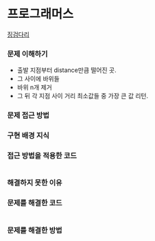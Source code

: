 # 프로그래머스
[징검다리](https://programmers.co.kr/learn/courses/30/lessons/43236)

### 문제 이해하기
- 출발 지점부터 distance만큼 떨어진 곳.
- 그 사이에 바위들
- 바위 n개 제거
- 그 뒤 각 지점 사이 거리 최소값들 중 가장 큰 값 리턴.

### 문제 접근 방법


### 구현 배경 지식


### 접근 방법을 적용한 코드
```

```
### 해결하지 못한 이유


### 문제를 해결한 코드
```

```

### 문제를 해결한 방법
